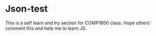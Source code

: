 # Json-test
This is a self learn and try section for COMP1800 class.
Hope others' comment this and help me to learn JS.
